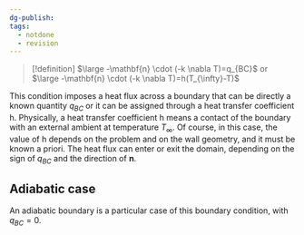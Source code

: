 ```yaml
---
dg-publish: 
tags:
  - notdone
  - revision
---
```

>[!definition]
>$\large -\mathbf{n} \cdot (-k \nabla T)=q_{BC}$ 
> or
>$\large -\mathbf{n} \cdot (-k \nabla T)=h(T_{\infty}-T)$

This condition imposes a heat flux across a boundary that can be directly a known quantity $q_{BC}$ or it can be assigned through a heat transfer coefficient h.
Physically, a heat transfer coefficient h means a contact of the boundary with an external ambient at temperature $T_{\infty}$. Of course, in this case, the value of h depends on the problem and on the wall geometry, and it must be known a priori.
The heat flux can enter or exit the domain, depending on the sign of $q_{BC}$ and the direction of $\mathbf{n}$.

## Adiabatic case
An adiabatic boundary is a particular case of this boundary condition, with $q_{BC}=0$.
